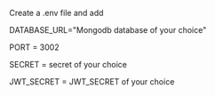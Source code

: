 Create a .env file and add

DATABASE_URL="Mongodb database of your choice"

PORT = 3002

SECRET = secret of your choice

JWT_SECRET = JWT_SECRET of your choice
